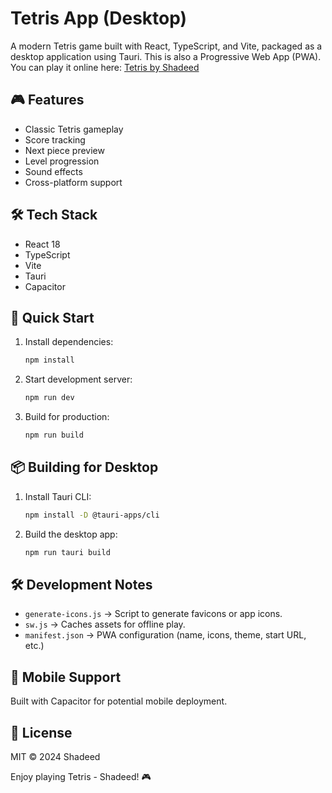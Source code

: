 # Tetris App (Desktop)

A modern Tetris game built with React, TypeScript, and Vite, packaged as a desktop application using Tauri.
This is also a Progressive Web App (PWA).  
You can play it online here: [Tetris by Shadeed](https://tetris-by-shadeed.netlify.app/)

## 🎮 Features

- Classic Tetris gameplay
- Score tracking
- Next piece preview
- Level progression
- Sound effects
- Cross-platform support

## 🛠️ Tech Stack

- React 18
- TypeScript
- Vite
- Tauri
- Capacitor

## 🚀 Quick Start

1. Install dependencies:
   ```bash
   npm install
   ```

2. Start development server:
   ```bash
   npm run dev
   ```

3. Build for production:
   ```bash
   npm run build
   ```

## 📦 Building for Desktop

1. Install Tauri CLI:
   ```bash
   npm install -D @tauri-apps/cli
   ```

2. Build the desktop app:
   ```bash
   npm run tauri build
   ```

## 🛠 Development Notes

- `generate-icons.js` → Script to generate favicons or app icons.
- `sw.js` → Caches assets for offline play.
- `manifest.json` → PWA configuration (name, icons, theme, start URL, etc.)

## 📱 Mobile Support

Built with Capacitor for potential mobile deployment.

## 📝 License

MIT © 2024 Shadeed

Enjoy playing Tetris - Shadeed! 🎮

